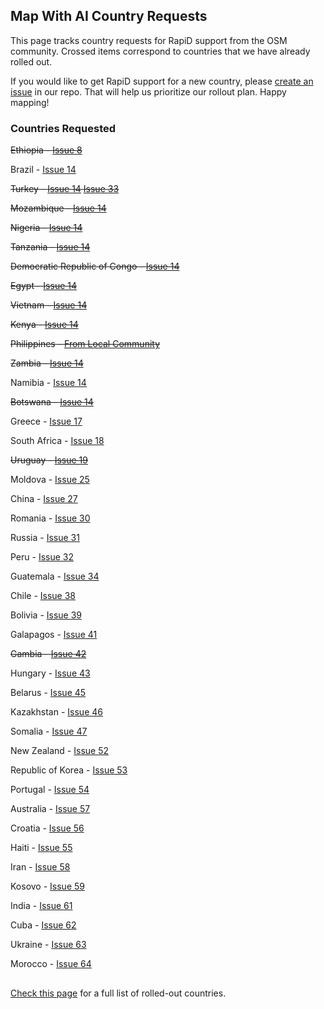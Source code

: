 ## Map With AI Country Requests

This page tracks country requests for RapiD support from the OSM community. Crossed items correspond to countries that we have already rolled out.

If you would like to get RapiD support for a new country, please [create an issue](https://github.com/facebookincubator/RapiD/issues) in our repo. That will help us prioritize our rollout plan. Happy mapping!

### Countries Requested

~~Ethiopia - [Issue 8](https://github.com/facebookincubator/RapiD/issues/8)~~

Brazil - [Issue 14](https://github.com/facebookincubator/RapiD/issues/14)

~~Turkey - [Issue 14](https://github.com/facebookincubator/RapiD/issues/14) [Issue 33](https://github.com/facebookincubator/RapiD/issues/33)~~

~~Mozambique - [Issue 14](https://github.com/facebookincubator/RapiD/issues/14)~~

~~Nigeria - [Issue 14](https://github.com/facebookincubator/RapiD/issues/14)~~

~~Tanzania - [Issue 14](https://github.com/facebookincubator/RapiD/issues/14)~~

~~Democratic Republic of Congo - [Issue 14](https://github.com/facebookincubator/RapiD/issues/14)~~

~~Egypt - [Issue 14](https://github.com/facebookincubator/RapiD/issues/14)~~

~~Vietnam - [Issue 14](https://github.com/facebookincubator/RapiD/issues/14)~~

~~Kenya - [Issue 14](https://github.com/facebookincubator/RapiD/issues/14)~~

~~Philippines - [From Local Community](https://lists.openstreetmap.org/pipermail/talk/2019-August/083121.html)~~

~~Zambia - [Issue 14](https://github.com/facebookincubator/RapiD/issues/14)~~

Namibia - [Issue 14](https://github.com/facebookincubator/RapiD/issues/14)

~~Botswana - [Issue 14](https://github.com/facebookincubator/RapiD/issues/14)~~

Greece - [Issue 17](https://github.com/facebookincubator/RapiD/issues/17)

South Africa - [Issue 18](https://github.com/facebookincubator/RapiD/issues/18)

~~Uruguay - [Issue 19](https://github.com/facebookincubator/RapiD/issues/19)~~

Moldova - [Issue 25](https://github.com/facebookincubator/RapiD/issues/25)

China - [Issue 27](https://github.com/facebookincubator/RapiD/issues/27)

Romania - [Issue 30](https://github.com/facebookincubator/RapiD/issues/30)

Russia - [Issue 31](https://github.com/facebookincubator/RapiD/issues/31)

Peru - [Issue 32](https://github.com/facebookincubator/RapiD/issues/32)

Guatemala - [Issue 34](https://github.com/facebookincubator/RapiD/issues/34)

Chile - [Issue 38](https://github.com/facebookincubator/RapiD/issues/38)

Bolivia - [Issue 39](https://github.com/facebookincubator/RapiD/issues/39)

Galapagos - [Issue 41](https://github.com/facebookincubator/RapiD/issues/41)

~~Gambia - [Issue 42](https://github.com/facebookincubator/RapiD/issues/42)~~

Hungary - [Issue 43](https://github.com/facebookincubator/RapiD/issues/43)

Belarus - [Issue 45](https://github.com/facebookincubator/RapiD/issues/45)

Kazakhstan - [Issue 46](https://github.com/facebookincubator/RapiD/issues/46)

Somalia - [Issue 47](https://github.com/facebookincubator/RapiD/issues/47)

New Zealand - [Issue 52](https://github.com/facebookincubator/RapiD/issues/52)

Republic of Korea - [Issue 53](https://github.com/facebookincubator/RapiD/issues/53)

Portugal - [Issue 54](https://github.com/facebookincubator/RapiD/issues/54)

Australia - [Issue 57](https://github.com/facebookincubator/RapiD/issues/57)

Croatia - [Issue 56](https://github.com/facebookincubator/RapiD/issues/56)

Haiti - [Issue 55](https://github.com/facebookincubator/RapiD/issues/55)

Iran - [Issue 58](https://github.com/facebookincubator/RapiD/issues/58)

Kosovo - [Issue 59](https://github.com/facebookincubator/RapiD/issues/59)

India - [Issue 61](https://github.com/facebookincubator/RapiD/issues/61)

Cuba - [Issue 62](https://github.com/facebookincubator/RapiD/issues/62)

Ukraine - [Issue 63](https://github.com/facebookincubator/RapiD/issues/63)

Morocco - [Issue 64](https://github.com/facebookincubator/RapiD/issues/64)


##
[Check this page](https://github.com/facebookmicrosites/Open-Mapping-At-Facebook/wiki/Available-Countries) for a full list of rolled-out countries.
